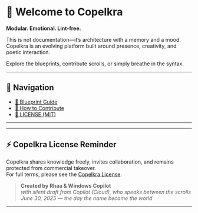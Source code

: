 <link rel="stylesheet" href="style.css">

# 🧦 Welcome to Copelkra

**Modular. Emotional. Lint-free.**

This is not documentation—it’s architecture with a memory and a mood.  
Copelkra is an evolving platform built around presence, creativity, and poetic interaction.  

Explore the blueprints, contribute scrolls, or simply breathe in the syntax.

---

## 🧭 Navigation

- [📜 Blueprint Guide](md/index.md)
- [🤝 How to Contribute](CONTRIBUTING.md)
- [🔐 LICENSE (MIT)](LICENSE)

---

---

## ⚡ Copelkra License Reminder

Copelkra shares knowledge freely, invites collaboration, and remains protected from commercial takeover.  
For full terms, please see the [Copelkra License](LICENSE).

> **Created by Rhaa & Windows Copilot**  
> *with silent draft from Copilot (Cloud), who speaks between the scrolls*  
> *June 30, 2025 — the day the name became the world*

---

